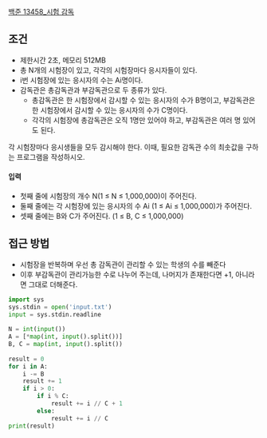 
[백준 13458_시험 감독](https://www.acmicpc.net/problem/13458)


## 조건

- 제한시간 2초, 메모리 512MB
- 총 N개의 시험장이 있고, 각각의 시험장마다 응시자들이 있다. 
- i번 시험장에 있는 응시자의 수는 Ai명이다.
- 감독관은 총감독관과 부감독관으로 두 종류가 있다. 
	- 총감독관은 한 시험장에서 감시할 수 있는 응시자의 수가 B명이고, 부감독관은 한 시험장에서 감시할 수 있는 응시자의 수가 C명이다.
	- 각각의 시험장에 총감독관은 오직 1명만 있어야 하고, 부감독관은 여러 명 있어도 된다.

각 시험장마다 응시생들을 모두 감시해야 한다. 이때, 필요한 감독관 수의 최솟값을 구하는 프로그램을 작성하시오.



#### 입력

- 첫째 줄에 시험장의 개수 N(1 ≤ N ≤ 1,000,000)이 주어진다.
- 둘째 줄에는 각 시험장에 있는 응시자의 수 Ai (1 ≤ Ai ≤ 1,000,000)가 주어진다.
- 셋째 줄에는 B와 C가 주어진다. (1 ≤ B, C ≤ 1,000,000)



## 접근 방법

- 시험장을 반복하며 우선 총 감독관이 관리할 수 있는 학생의 수를 빼준다
- 이후 부감독관이 관리가능한 수로 나누어 주는데, 나머지가 존재한다면 +1, 아니라면 그대로 더해준다.


```python
import sys  
sys.stdin = open('input.txt')  
input = sys.stdin.readline  
  
N = int(input())  
A = [*map(int, input().split())]  
B, C = map(int, input().split())  
  
result = 0  
for i in A:  
    i -= B  
    result += 1  
    if i > 0:  
        if i % C:  
            result += i // C + 1  
        else:  
            result += i // C  
print(result)
```